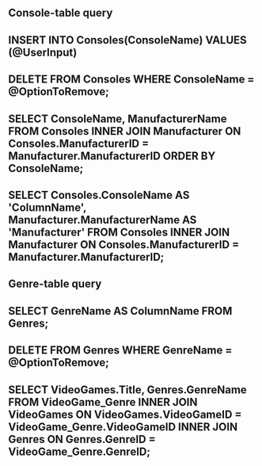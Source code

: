 
Console-table query
--------------------------------------------------------------------
INSERT INTO Consoles(ConsoleName) VALUES (@UserInput)
--------------------------------------------------------------------
DELETE FROM Consoles WHERE ConsoleName = @OptionToRemove;
--------------------------------------------------------------------
SELECT ConsoleName, ManufacturerName
FROM Consoles
INNER JOIN Manufacturer
ON Consoles.ManufacturerID = Manufacturer.ManufacturerID
ORDER BY ConsoleName;
--------------------------------------------------------------------
SELECT Consoles.ConsoleName AS 'ColumnName', Manufacturer.ManufacturerName AS 'Manufacturer'
FROM Consoles
INNER JOIN Manufacturer
ON Consoles.ManufacturerID = Manufacturer.ManufacturerID;
--------------------------------------------------------------------



Genre-table query
--------------------------------------------------------------------
SELECT GenreName AS ColumnName FROM Genres;
--------------------------------------------------------------------
DELETE FROM Genres WHERE GenreName = @OptionToRemove;
--------------------------------------------------------------------
SELECT VideoGames.Title, Genres.GenreName
FROM VideoGame_Genre
INNER JOIN VideoGames ON VideoGames.VideoGameID = VideoGame_Genre.VideoGameID
INNER JOIN Genres ON Genres.GenreID = VideoGame_Genre.GenreID;
--------------------------------------------------------------------
